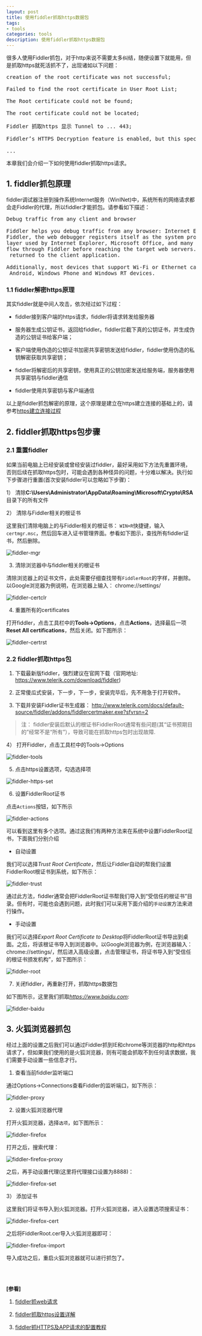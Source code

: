 ```yaml
---
layout: post
title: 使用fiddler抓取https数据包
tags:
- tools
categories: tools
description: 使用fiddler抓取https数据包
---
```



很多人使用Fiddler抓包，对于http来说不需要太多纠结，随便设置下就能用，但是抓取https就死活抓不了，出现诸如以下问题：
<pre>
creation of the root certificate was not successful;

Failed to find the root certificate in User Root List;

The Root certificate could not be found;

The root certificate could not be located;

Fiddler 抓取https 显示 Tunnel to ... 443;

Fiddler’s HTTPS Decryption feature is enabled, but this specific tunnel was configured not to be decrypted.

...
</pre>

本章我们会介绍一下如何使用fiddler抓取https请求。

<!-- more -->


## 1. fiddler抓包原理

fiddler调试器注册到操作系统Internet服务（WinINet)中，系统所有的网络请求都会走Fiddler的代理，所以fiddler才能抓包。请参看如下描述：
<pre>
Debug traffic from any client and browser 

Fiddler helps you debug traffic from any browser: Internet Explorer, Chrome, Firefox, Safari, Opera, and more. Once you start
Fiddler, the web debugger registers itself as the system proxy for Microsoft Windows Internet Services (WinINet), the HTTP 
layer used by Internet Explorer, Microsoft Office, and many other products. As the system proxy, all HTTP requests from WinINet
flow through Fiddler before reaching the target web servers. Similarly, all HTTP responses flow through Fiddler before being
 returned to the client application. 

Additionally, most devices that support Wi-Fi or Ethernet can be configured to send their traffic to Fiddler; this includes iOS,
 Android, Windows Phone and Windows RT devices.
</pre>

### 1.1 fiddler解密https原理
其实fiddler就是中间人攻击，依次经过如下过程：

* fiddler接到客户端的https请求，fiddler将请求转发给服务器

* 服务器生成公钥证书，返回给fiddler。fiddler拦截下真的公钥证书，并生成伪造的公钥证书给客户端；

* 客户端使用伪造的公钥证书加密共享密钥发送给fiddler，fiddler使用伪造的私钥解密获取共享密钥；

* fiddler将解密后的共享密钥，使用真正的公钥加密发送给服务端，服务器使用共享密钥与fiddler通信

* fiddler使用共享密钥与客户端通信

以上是fiddler抓包解密的原理，这个原理是建立在https建立连接的基础上的，请参考[https建立连接过程](http://blog.csdn.net/wangjun5159/article/details/51510594)

## 2. fiddler抓取https包步骤

### 2.1 重置fiddler
如果当前电脑上已经安装或曾经安装过fiddler，最好采用如下方法先重置环境，否则后续在抓取https包时，可能会遇到各种怪异的问题，十分难以解决。执行如下步骤进行重置(首次安装fiddler可以忽略如下步骤)：

1） 清除**C:\Users\Administrator\AppData\Roaming\Microsoft\Crypto\RSA**目录下的所有文件


2） 清除与Fiddler相关的根证书

这里我们清除电脑上的与Fiddler相关的根证书： ```WIN+R```快捷键，输入```certmgr.msc```，然后回车进入证书管理界面。参看如下图示，查找所有fiddler证书，然后删除。

![fiddler-mgr](https://ivanzz1001.github.io/records/assets/img/tools/fiddler_certmgr.png)

3) 清除浏览器中与fiddler相关的根证书

清除浏览器上的证书文件，此处需要仔细查找带有```FiddlerRoot```的字样，并删除。以Google浏览器为例说明，在浏览器上输入： chrome://settings/

![fiddler-certclr](https://ivanzz1001.github.io/records/assets/img/tools/fiddler_certclr.png)


4) 重置所有的certificates

打开fiddler，点击工具栏中的**Tools->Options**，点击**Actions**，选择最后一项**Reset All certifications**，然后关闭。如下图所示：

![fiddler-certrst](https://ivanzz1001.github.io/records/assets/img/tools/fiddler_certrst.png)

### 2.2 fiddler抓取https包

1) 下载最新版fiddler，强烈建议在官网下载（官网地址: https://www.telerik.com/download/fiddler)

2) 正常傻瓜式安装，下一步，下一步，安装完毕后，先不用急于打开软件。

3) 下载并安装Fiddler证书生成器： http://www.telerik.com/docs/default-source/fiddler/addons/fiddlercertmaker.exe?sfvrsn=2

>注： fiddler安装后默认的根证书FiddlerRoot通常有些问题(其“证书预期目的”经常不是“所有”），导致可能在抓取https包时出现故障.

4） 打开Fiddler，点击工具栏中的Tools->Options

![fiddler-tools](https://ivanzz1001.github.io/records/assets/img/tools/fiddler_tools.png)

5) 点击https设置选项，勾选选择项

![fiddler-https-set](https://ivanzz1001.github.io/records/assets/img/tools/fiddler_https_set.png)

6) 设置FiddlerRoot证书

点击```Actions```按钮，如下所示

![fiddler-actions](https://ivanzz1001.github.io/records/assets/img/tools/fiddler_actions.jpg)

可以看到这里有多个选项。通过这我们有两种方法来在系统中设置FiddlerRoot证书，下面我们分别介绍

* 自动设置

我们可以选择*Trust Root Certificate*，然后让Fiddler自动的帮我们设置FiddlerRoot根证书到系统，如下所示：

![fiddler-trust](https://ivanzz1001.github.io/records/assets/img/tools/fiddler_trust_cert.jpg)

通过此方法，fiddler通常会把FiddlerRoot证书帮我们导入到“受信任的根证书”目录。但有时，可能也会遇到问题，此时我们可以采用下面介绍的```手动设置```方法来进行操作。

* 手动设置

我们可以选择*Export Root Certificate to Desktop*将FiddlerRoot证书导出到桌面。之后，将该根证书导入到浏览器中。以Google浏览器为例，在浏览器输入：chrome://settings/，然后进入高级设置，点击管理证书，将证书导入到“受信任的根证书颁发机构”，如下图所示：

![fiddler-root](https://ivanzz1001.github.io/records/assets/img/tools/fiddler_root.jpg)


7) 关闭fiddler，再重新打开，抓取https数据包

如下图所示，这里我们抓取*https://www.baidu.com*:

![fiddler-baidu](https://ivanzz1001.github.io/records/assets/img/tools/fiddler_baidu.jpg)

## 3. 火狐浏览器抓包
经过上面的设置之后我们可以通过Fiddler抓到IE和chrome等浏览器的http和https请求了，但如果我们使用的是火狐浏览器，则有可能会抓取不到任何请求数据，我们需要手动设置一些信息才行。

1) 查看当前fiddler监听端口

通过Options->Connections查看Fiddler的监听端口，如下所示：

![fiddler-proxy](https://ivanzz1001.github.io/records/assets/img/tools/fiddler_proxy.jpg)

2) 设置火狐浏览器代理

打开火狐浏览器，选择```选项```，如下图所示：

![fiddler-firefox](https://ivanzz1001.github.io/records/assets/img/tools/fiddler_firefox.png)

打开之后，搜索代理：

![fiddler-firefox-proxy](https://ivanzz1001.github.io/records/assets/img/tools/fiddler_firefox_proxy.png)

之后，再手动设置代理(这里将代理接口设置为8888)：

![fiddler-firefox-set](https://ivanzz1001.github.io/records/assets/img/tools/fiddler_firefox_set.png)

3） 添加证书

这里我们将证书导入到火狐浏览器。打开火狐浏览器，进入设置选项搜索证书：

![fiddler-firefox-cert](https://ivanzz1001.github.io/records/assets/img/tools/fiddler_firefox_cert.png)

之后将FiddlerRoot.cer导入火狐浏览器即可：

![fiddler-firefox-import](https://ivanzz1001.github.io/records/assets/img/tools/fiddler_firefox_import.png)

导入成功之后，重启火狐浏览器就可以进行抓包了。

<br />
<br />

**[参看]**

1. [fiddler抓web请求](https://www.cnblogs.com/mxqh2016/p/9212941.html)

2. [fiddler抓取https设置详解](https://www.cnblogs.com/joshua317/p/8670923.html)

3. [fiddler抓HTTPS及APP请求的配置教程](https://www.cnblogs.com/nmb-musen/p/10621430.html)

<br />
<br />
<br />

